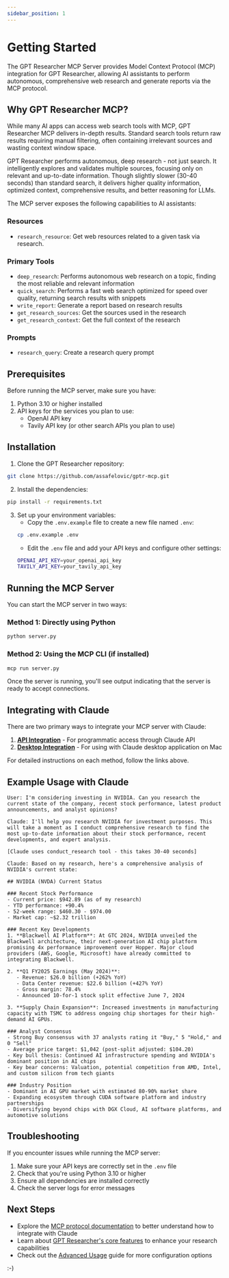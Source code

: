```yaml
---
sidebar_position: 1
---
```


# Getting Started

The GPT Researcher MCP Server provides Model Context Protocol (MCP) integration for GPT Researcher, allowing AI assistants to perform autonomous, comprehensive web research and generate reports via the MCP protocol.

## Why GPT Researcher MCP?

While many AI apps can access web search tools with MCP, GPT Researcher MCP delivers in-depth results. Standard search tools return raw results requiring manual filtering, often containing irrelevant sources and wasting context window space.

GPT Researcher performs autonomous, deep research - not just search. It intelligently explores and validates multiple sources, focusing only on relevant and up-to-date information. Though slightly slower (30-40 seconds) than standard search, it delivers higher quality information, optimized context, comprehensive results, and better reasoning for LLMs.

The MCP server exposes the following capabilities to AI assistants:

### Resources
- `research_resource`: Get web resources related to a given task via research.

### Primary Tools

- `deep_research`: Performs autonomous web research on a topic, finding the most reliable and relevant information
- `quick_search`: Performs a fast web search optimized for speed over quality, returning search results with snippets
- `write_report`: Generate a report based on research results
- `get_research_sources`: Get the sources used in the research
- `get_research_context`: Get the full context of the research

### Prompts

- `research_query`: Create a research query prompt

## Prerequisites

Before running the MCP server, make sure you have:

1. Python 3.10 or higher installed
2. API keys for the services you plan to use:
   - OpenAI API key
   - Tavily API key (or other search APIs you plan to use)

## Installation

1. Clone the GPT Researcher repository:
```bash
git clone https://github.com/assafelovic/gptr-mcp.git
```

2. Install the dependencies:
```bash
pip install -r requirements.txt
```

3. Set up your environment variables:
   - Copy the `.env.example` file to create a new file named `.env`:
   ```bash
   cp .env.example .env
   ```
   - Edit the `.env` file and add your API keys and configure other settings:
   ```bash
   OPENAI_API_KEY=your_openai_api_key
   TAVILY_API_KEY=your_tavily_api_key
   ```

## Running the MCP Server

You can start the MCP server in two ways:

### Method 1: Directly using Python

```bash
python server.py
```

### Method 2: Using the MCP CLI (if installed)

```bash
mcp run server.py
```

Once the server is running, you'll see output indicating that the server is ready to accept connections.

## Integrating with Claude

There are two primary ways to integrate your MCP server with Claude:

1. **[API Integration](./claude-integration)** - For programmatic access through Claude API
2. **[Desktop Integration](./claude-desktop-integration)** - For using with Claude desktop application on Mac

For detailed instructions on each method, follow the links above.

## Example Usage with Claude

```
User: I'm considering investing in NVIDIA. Can you research the current state of the company, recent stock performance, latest product announcements, and analyst opinions?

Claude: I'll help you research NVIDIA for investment purposes. This will take a moment as I conduct comprehensive research to find the most up-to-date information about their stock performance, recent developments, and expert analysis.

[Claude uses conduct_research tool - this takes 30-40 seconds]

Claude: Based on my research, here's a comprehensive analysis of NVIDIA's current state:

## NVIDIA (NVDA) Current Status

### Recent Stock Performance
- Current price: $942.89 (as of my research)
- YTD performance: +90.4% 
- 52-week range: $460.30 - $974.00
- Market cap: ~$2.32 trillion

### Recent Key Developments
1. **Blackwell AI Platform**: At GTC 2024, NVIDIA unveiled the Blackwell architecture, their next-generation AI chip platform promising 4x performance improvement over Hopper. Major cloud providers (AWS, Google, Microsoft) have already committed to integrating Blackwell.

2. **Q1 FY2025 Earnings (May 2024)**: 
   - Revenue: $26.0 billion (+262% YoY)
   - Data Center revenue: $22.6 billion (+427% YoY)
   - Gross margin: 78.4%
   - Announced 10-for-1 stock split effective June 7, 2024

3. **Supply Chain Expansion**: Increased investments in manufacturing capacity with TSMC to address ongoing chip shortages for their high-demand AI GPUs.

### Analyst Consensus
- Strong Buy consensus with 37 analysts rating it "Buy," 5 "Hold," and 0 "Sell"
- Average price target: $1,042 (post-split adjusted: $104.20)
- Key bull thesis: Continued AI infrastructure spending and NVIDIA's dominant position in AI chips
- Key bear concerns: Valuation, potential competition from AMD, Intel, and custom silicon from tech giants

### Industry Position
- Dominant in AI GPU market with estimated 80-90% market share
- Expanding ecosystem through CUDA software platform and industry partnerships
- Diversifying beyond chips with DGX Cloud, AI software platforms, and automotive solutions
```

## Troubleshooting

If you encounter issues while running the MCP server:

1. Make sure your API keys are correctly set in the `.env` file
2. Check that you're using Python 3.10 or higher
3. Ensure all dependencies are installed correctly
4. Check the server logs for error messages

## Next Steps

- Explore the [MCP protocol documentation](https://docs.anthropic.com/claude/docs/model-context-protocol) to better understand how to integrate with Claude
- Learn about [GPT Researcher's core features](../getting-started/introduction) to enhance your research capabilities
- Check out the [Advanced Usage](./advanced-usage) guide for more configuration options

:-) 